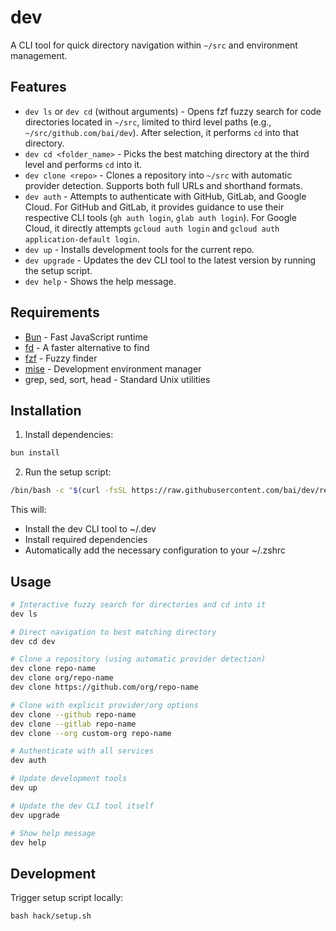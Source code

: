 # dev

A CLI tool for quick directory navigation within `~/src` and environment management.

## Features

- `dev ls` or `dev cd` (without arguments) - Opens fzf fuzzy search for code directories located in `~/src`, limited to third level paths (e.g., `~/src/github.com/bai/dev`). After selection, it performs `cd` into that directory.
- `dev cd <folder_name>` - Picks the best matching directory at the third level and performs `cd` into it.
- `dev clone <repo>` - Clones a repository into `~/src` with automatic provider detection. Supports both full URLs and shorthand formats.
- `dev auth` - Attempts to authenticate with GitHub, GitLab, and Google Cloud. For GitHub and GitLab, it provides guidance to use their respective CLI tools (`gh auth login`, `glab auth login`). For Google Cloud, it directly attempts `gcloud auth login` and `gcloud auth application-default login`.
- `dev up` - Installs development tools for the current repo.
- `dev upgrade` - Updates the dev CLI tool to the latest version by running the setup script.
- `dev help` - Shows the help message.

## Requirements

- [Bun](https://bun.sh) - Fast JavaScript runtime
- [fd](https://github.com/sharkdp/fd) - A faster alternative to find
- [fzf](https://github.com/junegunn/fzf) - Fuzzy finder
- [mise](https://mise.jdx.dev/) - Development environment manager
- grep, sed, sort, head - Standard Unix utilities

## Installation

1. Install dependencies:

```bash
bun install
```

2. Run the setup script:

```bash
/bin/bash -c "$(curl -fsSL https://raw.githubusercontent.com/bai/dev/refs/heads/main/hack/setup.sh)"
```

This will:
- Install the dev CLI tool to ~/.dev
- Install required dependencies
- Automatically add the necessary configuration to your ~/.zshrc

## Usage

```bash
# Interactive fuzzy search for directories and cd into it
dev ls

# Direct navigation to best matching directory
dev cd dev

# Clone a repository (using automatic provider detection)
dev clone repo-name
dev clone org/repo-name
dev clone https://github.com/org/repo-name

# Clone with explicit provider/org options
dev clone --github repo-name
dev clone --gitlab repo-name
dev clone --org custom-org repo-name

# Authenticate with all services
dev auth

# Update development tools
dev up

# Update the dev CLI tool itself
dev upgrade

# Show help message
dev help
```

## Development

Trigger setup script locally:

```
bash hack/setup.sh
```
